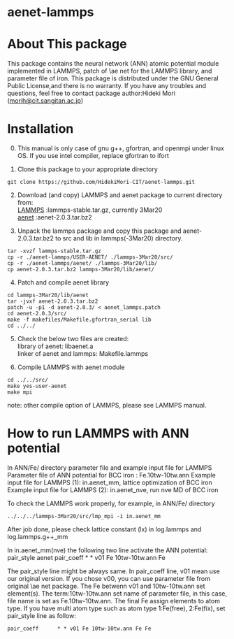 # aenet-lammps
# About This package

This package contains the neural network (ANN) atomic potential module implemented in LAMMPS, patch of \ae net for the LAMMPS library, and parameter file of iron.
This package is distributed under the GNU General Public License,and there is no warranty.
If you have any troubles and questions, feel free to contact package author:Hideki Mori (morih@cit.sangitan.ac.jp)

# Installation

0. This manual is only case of gnu g++, gfortran, and openmpi under linux OS.
If you use intel compiler, replace gfortran to ifort

1. Clone this package to your appropriate directory
``` 
git clone https://github.com/HidekiMori-CIT/aenet-lammps.git
```

2. Download (and copy) LAMMPS and aenet package to current directory from:  
[LAMMPS](https://lammps.sandia.gov/) :lammps-stable.tar.gz, currently 3Mar20  
[aenet](http://ann.atomistic.net/) :aenet-2.0.3.tar.bz2  

3. Unpack the lammps package and copy this package and aenet-2.0.3.tar.bz2 to src and lib in lammps(-3Mar20) directory.
```
tar -xvzf lammps-stable.tar.gz
cp -r ./aenet-lammps/USER-AENET/ ./lammps-3Mar20/src/
cp -r ./aenet-lammps/aenet/ ./lammps-3Mar20/lib/
cp aenet-2.0.3.tar.bz2 lammps-3Mar20/lib/aenet/
```

4. Patch and compile aenet library
```
cd lammps-3Mar20/lib/aenet
tar -jvxf aenet-2.0.3.tar.bz2
patch -u -p1 -d aenet-2.0.3/ < aenet_lammps.patch
cd aenet-2.0.3/src/
make -f makefiles/Makefile.gfortran_serial lib
cd ../../
```

5. Check the below two files are created:  
library of aenet: libaenet.a  
linker of aenet and lammps: Makefile.lammps  

6. Compile LAMMPS with aenet module
```
cd ../../src/
make yes-user-aenet
make mpi
```
note: other compile option of LAMMPS, please see LAMMPS manual.

# How to run LAMMPS with ANN potential

In ANN/Fe/ directory parameter file and example input file for LAMMPS
Parameter file of ANN potential for BCC iron : Fe.10tw-10tw.ann
Example input file for LAMMPS (1): in.aenet_mm, lattice optimization of BCC iron
Example input file for LAMMPS (2): in.aenet_nve, run nve MD of BCC iron

To check the LAMMPS work properly, for example, in ANN/Fe/ directory
```
../../../lammps-3Mar20/src/lmp_mpi -i in.aenet_mm
```
After job done, please check lattice constant (lx) in log.lammps and log.lammps.g++_mm

In in.aenet_mm(nve) the following two line activate the ANN potential:
pair_style      aenet
pair_coeff      * * v01 Fe 10tw-10tw.ann Fe

The pair_style line might be always same.
In pair_coeff line, v01 mean use our original version. 
If you chose v00, you can use parameter file from original \ae net package.
The Fe betwenn v01 and 10tw-10tw.ann set element(s).
The term:10tw-10tw.ann set name of parameter file, in this case, file name is set as Fe.10tw-10tw.ann.
The final Fe assign elements to atom type.
If you have multi atom type such as atom type 1:Fe(free), 2:Fe(fix), set pair_style line as follow:  
```
pair_coeff      * * v01 Fe 10tw-10tw.ann Fe Fe 
```
